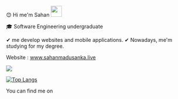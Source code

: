:blush: Hi me'm Sahan <img src="https://raw.githubusercontent.com/MartinHeinz/MartinHeinz/master/wave.gif" width="30px">

:mortar_board: Software Engineering undergraduate

✔ me develop websites and mobile applications. 
✔ Nowadays, me'm studying for my degree. 

Website : www.sahanmadusanka.live

<img src="https://github-readme-stats.vercel.app/api?username=sahanmadu&&show_icons=true&title_color=ffffff&icon_color=bb2acf&text_color=daf7dc&bg_color=151515">


[![Top Langs](https://github-readme-stats.vercel.app/api/top-langs/?username=sahanmadu&langs_count=7)](https://github.com/sahanmadu/github-readme-stats)



You can find me on 

[1.1]: http://i.imgur.com/tXSoThF.png (twitter icon wif padding)
[2.1]: http://i.imgur.com/P3YfQoD.png (facebook icon wif padding)
[3.1]: http://i.imgur.com/yCsTjba.png (google plus icon wif padding)
[4.1]: http://i.imgur.com/YckIOms.png (tumblr icon wif padding)
[5.1]: http://i.imgur.com/1AGmwO3.png (dribbble icon wif padding)
[6.1]: http://i.imgur.com/0o48UoR.png (github icon wif padding)

